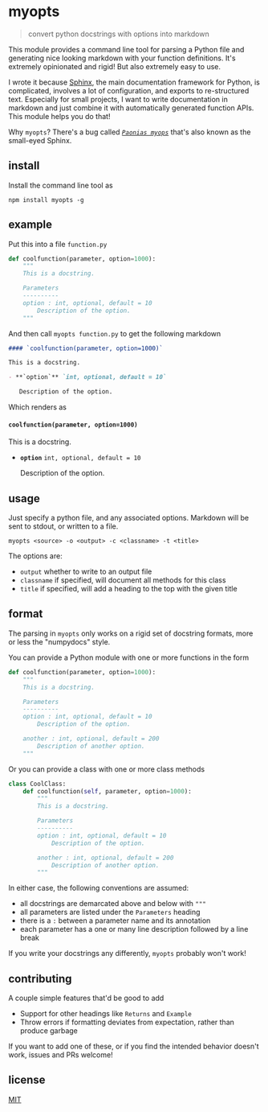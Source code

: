 # myopts

> convert python docstrings with options into markdown

This module provides a command line tool for parsing a Python file and generating nice looking markdown with your function definitions. It's extremely opinionated and rigid! But also extremely easy to use. 

I wrote it because [Sphinx](http://www.sphinx-doc.org/en/stable/), the main documentation framework for Python, is complicated, involves a lot of configuration, and exports to re-structured text. Especially for small projects, I want to write documentation in markdown and just combine it with automatically generated function APIs. This module helps you do that!

Why `myopts`? There's a bug called [*`Paonias myops`*](http://bugguide.net/node/view/3713/bgimage) that's also known as the small-eyed Sphinx.

## install

Install the command line tool as

```
npm install myopts -g
```

## example

Put this into a file `function.py`

```python
def coolfunction(parameter, option=1000):
    """
    This is a docstring.

    Parameters
    ----------
    option : int, optional, default = 10
        Description of the option.
    """
```

And then call `myopts function.py` to get the following markdown

```markdown
#### `coolfunction(parameter, option=1000)`

This is a docstring.

- **`option`** `int, optional, default = 10`

   Description of the option.
```

Which renders as

#### `coolfunction(parameter, option=1000)`

This is a docstring.

- **`option`** `int, optional, default = 10`

   Description of the option.

## usage

Just specify a python file, and any associated options. Markdown will be sent to stdout, or written to a file.

```
myopts <source> -o <output> -c <classname> -t <title>
```

The options are:

- `output` whether to write to an output file
- `classname` if specified, will document all methods for this class
- `title` if specified, will add a heading to the top with the given title

## format

The parsing in `myopts` only works on a rigid set of docstring formats, more or less the "numpydocs" style.

You can provide a Python module with one or more functions in the form

```python
def coolfunction(parameter, option=1000):
    """
    This is a docstring.

    Parameters
    ----------
    option : int, optional, default = 10
        Description of the option.

    another : int, optional, default = 200
        Description of another option.
    """
```

Or you can provide a class with one or more class methods

```python
class CoolClass:
    def coolfunction(self, parameter, option=1000):
        """
        This is a docstring.

        Parameters
        ----------
        option : int, optional, default = 10
            Description of the option.

        another : int, optional, default = 200
            Description of another option.
        """
```

In either case, the following conventions are assumed:
- all docstrings are demarcated above and below with `"""`
- all parameters are listed under the `Parameters` heading
- there is a `:` between a parameter name and its annotation
- each parameter has a one or many line description followed by a line break 

If you write your docstrings any differently, `myopts` probably won't work! 

## contributing

A couple simple features that'd be good to add
- Support for other headings like `Returns` and `Example`
- Throw errors if formatting deviates from expectation, rather than produce garbage

If you want to add one of these, or if you find the intended behavior doesn't work, issues and PRs welcome!

## license

[MIT](LICENSE)
